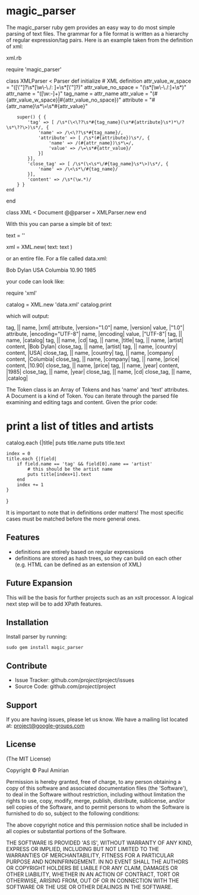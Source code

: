 magic_parser
============

The magic_parser ruby gem provides an easy way to do most simple parsing of text files. The grammar for a file format is written as a hierarchy of regular expression/tag pairs. Here is an example taken from the definition of xml:

xml.rb

require 'magic_parser'

class XMLParser < Parser
	def initialize
		# XML definition
		attr_value_w_space = "([\\'\"]?\\s*[\\w\\-\\.\/: ]+\\s*[\\'\"]?)"
		attr_value_no_space = "(\\s*[\\w\\-\\.\/:]+\\s*)"
		attr_name = "([\\w:-]+)"
		tag_name = attr_name
		attr_value = "(#{attr_value_w_space}|#{attr_value_no_space})"
		attribute = "#{attr_name}\\s*\\=\\s*#{attr_value}"

		super() { {
			'tag' => [ /\s*(\<\??\s*#{tag_name}(\s*#{attribute}\s*)*\/?\s*\??\>)\s*/, {
				'name' => /\<\??\s*#{tag_name}/,
				'attribute' => [ /\s*(#{attribute})\s*/, {
					'name' => /(#{attr_name})\s*\=/,
					'value' => /\=\s*#{attr_value}/
				}]
			}],
			'close_tag' => [ /\s*(\<\s*\/#{tag_name}\s*\>)\s*/, {
				'name' => /\<\s*\/#{tag_name}/
			}],
			'content' => /\s*(\w.*)/
		} }
	end
end

class XML < Document
	@@parser = XMLParser.new
end

With this you can parse a simple bit of text:

text = '<?xml version="1.0" encoding="UTF-8"?>'

xml = XML.new( text: text )

or an entire file. For a file called data.xml:

<?xml version="1.0" encoding="UTF-8"?>
<catalog>
  <cd>
    <title>Empire Burlesque</title>
    <artist>Bob Dylan</artist>
    <country>USA</country>
    <company>Columbia</company>
    <price>10.90</price>
    <year>1985</year>
  </cd>
</catalog>

your code can look like:

require 'xml'

catalog = XML.new 'data.xml'
catalog.print

which will output:

tag, |<?xml version="1.0" encoding="UTF-8"?>|
	name, |xml|
	attribute, |version="1.0"|
		name, |version|
		value, |"1.0"|
	attribute, |encoding="UTF-8"|
		name, |encoding|
		value, |"UTF-8"|
tag, |<catalog>|
	name, |catalog|
tag, |<cd>|
	name, |cd|
tag, |<title>|
	name, |title|
content, |Empire Burlesque|
close_tag, |</title>|
	name, |title|
tag, |<artist>|
	name, |artist|
content, |Bob Dylan|
close_tag, |</artist>|
	name, |artist|
tag, |<country>|
	name, |country|
content, |USA|
close_tag, |</country>|
	name, |country|
tag, |<company>|
	name, |company|
content, |Columbia|
close_tag, |</company>|
	name, |company|
tag, |<price>|
	name, |price|
content, |10.90|
close_tag, |</price>|
	name, |price|
tag, |<year>|
	name, |year|
content, |1985|
close_tag, |</year>|
	name, |year|
close_tag, |</cd>|
	name, |cd|
close_tag, |</catalog>|
	name, |catalog|

The Token class is an Array of Tokens and has 'name' and 'text' attributes. A Document is a kind of Token. You can iterate through the parsed file examining and editing tags and content. Given the prior code:

# print a list of titles and artists
catalog.each {|title|
	puts title.name
	puts title.text

	index = 0
	title.each {|field|
		if field.name == 'tag' && field[0].name == 'artist'
			# this should be the artist name
			puts title[index+1].text
		end
		index += 1
	}
}

It is important to note that in definitions order matters! The most specific cases must be matched before the more general ones.

Features
--------
- definitions are entirely based on regular expressions
- definitions are stored as hash trees, so they can build on each other (e.g. HTML can be defined as an extension of XML)

Future Expansion
----------------

This will be the basis for further projects such as an xslt processor. A logical next step will be to add XPath features.

Installation
------------

Install parser by running:

	sudo gem install magic_parser

Contribute
----------

- Issue Tracker: github.com/$project/$project/issues
- Source Code: github.com/$project/$project

Support
-------

If you are having issues, please let us know.
We have a mailing list located at: project@google-groups.com

License
-------

(The MIT License)

Copyright © Paul Amirian

Permission is hereby granted, free of charge, to any person obtaining a copy of this software and associated documentation files (the 'Software'), to deal in the Software without restriction, including without limitation the rights to use, copy, modify, merge, publish, distribute, sublicense, and/or sell copies of the Software, and to permit persons to whom the Software is furnished to do so, subject to the following conditions:

The above copyright notice and this permission notice shall be included in all copies or substantial portions of the Software.

THE SOFTWARE IS PROVIDED 'AS IS', WITHOUT WARRANTY OF ANY KIND, EXPRESS OR IMPLIED, INCLUDING BUT NOT LIMITED TO THE WARRANTIES OF MERCHANTABILITY, FITNESS FOR A PARTICULAR PURPOSE AND NONINFRINGEMENT. IN NO EVENT SHALL THE AUTHORS OR COPYRIGHT HOLDERS BE LIABLE FOR ANY CLAIM, DAMAGES OR OTHER LIABILITY, WHETHER IN AN ACTION OF CONTRACT, TORT OR OTHERWISE, ARISING FROM, OUT OF OR IN CONNECTION WITH THE SOFTWARE OR THE USE OR OTHER DEALINGS IN THE SOFTWARE.
